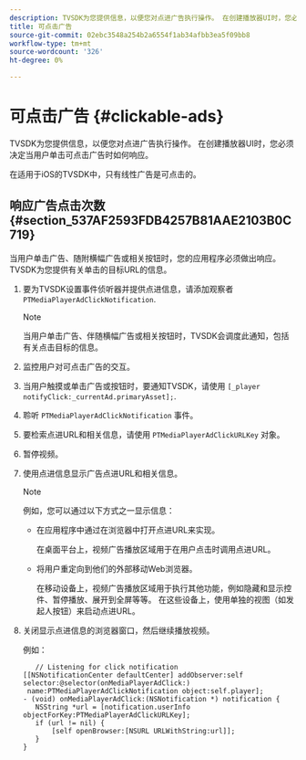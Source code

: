 ```yaml
---
description: TVSDK为您提供信息，以便您对点进广告执行操作。 在创建播放器UI时，您必须决定当用户单击可点击广告时如何响应。
title: 可点击广告
source-git-commit: 02ebc3548a254b2a6554f1ab34afbb3ea5f09bb8
workflow-type: tm+mt
source-wordcount: '326'
ht-degree: 0%

---
```


# 可点击广告 {#clickable-ads}

TVSDK为您提供信息，以便您对点进广告执行操作。 在创建播放器UI时，您必须决定当用户单击可点击广告时如何响应。

在适用于iOS的TVSDK中，只有线性广告是可点击的。

## 响应广告点击次数 {#section_537AF2593FDB4257B81AAE2103B0C719}

当用户单击广告、随附横幅广告或相关按钮时，您的应用程序必须做出响应。 TVSDK为您提供有关单击的目标URL的信息。

1. 要为TVSDK设置事件侦听器并提供点进信息，请添加观察者 `PTMediaPlayerAdClickNotification`.

   >[!NOTE]
   >
   >当用户单击广告、伴随横幅广告或相关按钮时，TVSDK会调度此通知，包括有关点击目标的信息。

1. 监控用户对可点击广告的交互。
1. 当用户触摸或单击广告或按钮时，要通知TVSDK，请使用 `[_player notifyClick:_currentAd.primaryAsset];`.
1. 聆听 `PTMediaPlayerAdClickNotification` 事件。
1. 要检索点进URL和相关信息，请使用 `PTMediaPlayerAdClickURLKey` 对象。
1. 暂停视频。
1. 使用点进信息显示广告点进URL和相关信息。

   >[!NOTE]
   >
   >例如，您可以通过以下方式之一显示信息：

   * 在应用程序中通过在浏览器中打开点进URL来实现。

     在桌面平台上，视频广告播放区域用于在用户点击时调用点进URL。
   * 将用户重定向到他们的外部移动Web浏览器。

     在移动设备上，视频广告播放区域用于执行其他功能，例如隐藏和显示控件、暂停播放、展开到全屏等等。 在这些设备上，使用单独的视图（如发起人按钮）来启动点进URL。

1. 关闭显示点进信息的浏览器窗口，然后继续播放视频。

   例如：

   ```
      // Listening for click notification  
   [[NSNotificationCenter defaultCenter] addObserver:self selector:@selector(onMediaPlayerAdClick:)  
    name:PTMediaPlayerAdClickNotification object:self.player]; 
   - (void) onMediaPlayerAdClick:(NSNotification *) notification { 
      NSString *url = [notification.userInfo objectForKey:PTMediaPlayerAdClickURLKey];  
      if (url != nil) { 
          [self openBrowser:[NSURL URLWithString:url]]; 
      } 
   } 
   ```
